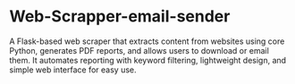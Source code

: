 # Web-Scrapper-email-sender
A Flask-based web scraper that extracts content from websites using core Python, generates PDF reports, and allows users to download or email them. It automates reporting with keyword filtering, lightweight design, and simple web interface for easy use.
